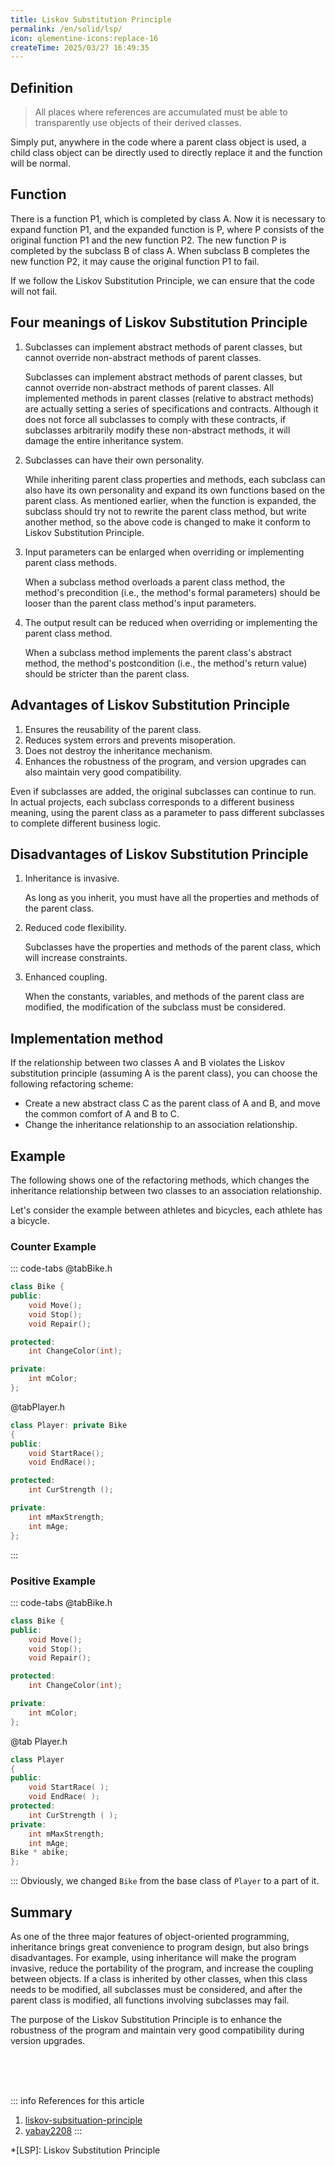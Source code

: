 ```yaml
---
title: Liskov Substitution Principle
permalink: /en/solid/lsp/
icon: qlementine-icons:replace-16
createTime: 2025/03/27 16:49:35
---
```

## Definition
> All places where references are accumulated must be able to transparently use objects of their derived classes.

Simply put, anywhere in the code where a parent class object is used, a child class object can be directly used to directly replace it and the function will be normal.

## Function
There is a function P1, which is completed by class A. Now it is necessary to expand function P1, and the expanded function is P, where P consists of the original function P1 and the new function P2. The new function P is completed by the subclass B of class A. When subclass B completes the new function P2, it may cause the original function P1 to fail.

If we follow the Liskov Substitution Principle, we can ensure that the code will not fail.

## Four meanings of Liskov Substitution Principle

1. Subclasses can implement abstract methods of parent classes, but cannot override non-abstract methods of parent classes.

	Subclasses can implement abstract methods of parent classes, but cannot override non-abstract methods of parent classes. All implemented methods in parent classes (relative to abstract methods) are actually setting a series of specifications and contracts. Although it does not force all subclasses to comply with these contracts, if subclasses arbitrarily modify these non-abstract methods, it will damage the entire inheritance system.

2. Subclasses can have their own personality.

	While inheriting parent class properties and methods, each subclass can also have its own personality and expand its own functions based on the parent class. As mentioned earlier, when the function is expanded, the subclass should try not to rewrite the parent class method, but write another method, so the above code is changed to make it conform to Liskov Substitution Principle.

3. Input parameters can be enlarged when overriding or implementing parent class methods.

	When a subclass method overloads a parent class method, the method's precondition (i.e., the method's formal parameters) should be looser than the parent class method's input parameters.

4. The output result can be reduced when overriding or implementing the parent class method.

	When a subclass method implements the parent class's abstract method, the method's postcondition (i.e., the method's return value) should be stricter than the parent class.

## Advantages of Liskov Substitution Principle
1. Ensures the reusability of the parent class.
2. Reduces system errors and prevents misoperation.
3. Does not destroy the inheritance mechanism.
4. Enhances the robustness of the program, and version upgrades can also maintain very good compatibility.

Even if subclasses are added, the original subclasses can continue to run. In actual projects, each subclass corresponds to a different business meaning, using the parent class as a parameter to pass different subclasses to complete different business logic.

## Disadvantages of Liskov Substitution Principle

1. Inheritance is invasive.

	As long as you inherit, you must have all the properties and methods of the parent class.
2. Reduced code flexibility.

	Subclasses have the properties and methods of the parent class, which will increase constraints.
3. Enhanced coupling.

	When the constants, variables, and methods of the parent class are modified, the modification of the subclass must be considered.

## Implementation method
If the relationship between two classes A and B violates the Liskov substitution principle (assuming A is the parent class), you can choose the following refactoring scheme:
- Create a new abstract class C as the parent class of A and B, and move the common comfort of A and B to C.
- Change the inheritance relationship to an association relationship.

## Example
The following shows one of the refactoring methods, which changes the inheritance relationship between two classes to an association relationship.

Let's consider the example between athletes and bicycles, each athlete has a bicycle.
### Counter Example
::: code-tabs
@tabBike.h
``` c++
class Bike {
public:
	void Move();
	void Stop();
	void Repair();

protected:
	int ChangeColor(int);

private:
	int mColor;
};
```

@tabPlayer.h
``` c++
class Player: private Bike
{
public:
	void StartRace();
	void EndRace();

protected:
	int CurStrength ();

private:
	int mMaxStrength;
	int mAge;
};
```
:::

### Positive Example
::: code-tabs
@tabBike.h
``` c++
class Bike {
public:
	void Move();
	void Stop();
	void Repair();

protected:
	int ChangeColor(int);

private:
	int mColor;
};
```

@tab Player.h
``` c++
class Player
{
public:
	void StartRace( );
	void EndRace( );
protected:
	int CurStrength ( );
private:
	int mMaxStrength;
	int mAge;
Bike * abike;
};
```
:::
Obviously, we changed `Bike` from the base class of `Player` to a part of it.

## Summary
As one of the three major features of object-oriented programming, inheritance brings great convenience to program design, but also brings disadvantages. For example, using inheritance will make the program invasive, reduce the portability of the program, and increase the coupling between objects. If a class is inherited by other classes, when this class needs to be modified, all subclasses must be considered, and after the parent class is modified, all functions involving subclasses may fail.

The purpose of the Liskov Substitution Principle is to enhance the robustness of the program and maintain very good compatibility during version upgrades.

<br /><br /><br />

::: info References for this article
1. [liskov-subsituation-principle](https://geek-docs.com/design-pattern/design-principle/liskov-substitution-principle.html)
2. [yabay2208](https://blog.csdn.net/yabay2208/article/details/73804831)
:::

*[LSP]: Liskov Substitution Principle